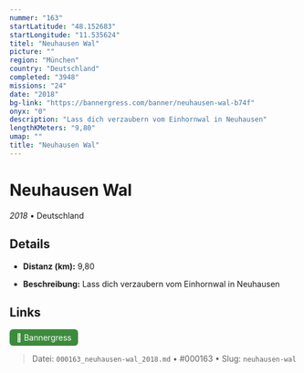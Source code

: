 ```yaml
---
nummer: "163"
startLatitude: "48.152683"
startLongitude: "11.535624"
titel: "Neuhausen Wal"
picture: ""
region: "München"
country: "Deutschland"
completed: "3948"
missions: "24"
date: "2018"
bg-link: "https://bannergress.com/banner/neuhausen-wal-b74f"
onyx: "0"
description: "Lass dich verzaubern vom Einhornwal in Neuhausen"
lengthKMeters: "9,80"
umap: ""
title: "Neuhausen Wal"
---
```

# Neuhausen Wal

*2018* • Deutschland



## Details
- **Distanz (km):** 9,80



- **Beschreibung:** Lass dich verzaubern vom Einhornwal in Neuhausen


## Links
<div style="margin-top: 0.5em;">
<a href="https://bannergress.com/banner/neuhausen-wal-b74f" target="_blank" style="display:inline-block;margin-right:8px;padding:6px 12px;background-color:#3c8b3c;color:white;text-decoration:none;border-radius:6px;">🔗 Bannergress</a>

</div>


> Datei: `000163_neuhausen-wal_2018.md` • #000163 • Slug: `neuhausen-wal`
